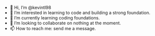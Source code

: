 - 👋 Hi, I’m @kevintl98
- 👀 I’m interested in learning to code and building a strong foundation.
- 🌱 I’m currently learning coding foundations.
- 💞️ I’m looking to collaborate on nothing at the moment.
- 📫 How to reach me: send me a message.

<!---
kevintl98/kevintl98 is a ✨ special ✨ repository because its `README.md` (this file) appears on your GitHub profile.
You can click the Preview link to take a look at your changes.
--->

